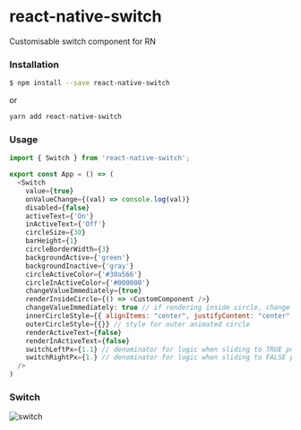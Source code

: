 # react-native-switch
Customisable switch component for RN

### Installation

```sh
$ npm install --save react-native-switch
```
or

```sh
yarn add react-native-switch
```

### Usage

```javascript
import { Switch } from 'react-native-switch';

export const App = () => (
  <Switch
    value={true}
    onValueChange={(val) => console.log(val)}
    disabled={false}
    activeText={'On'}
    inActiveText={'Off'}
    circleSize={30}
    barHeight={1}
    circleBorderWidth={3}
    backgroundActive={'green'}
    backgroundInactive={'gray'}
    circleActiveColor={'#30a566'}
    circleInActiveColor={'#000000'}
    changeValueImmediately={true}
    renderInsideCircle={() => <CustomComponent />}
    changeValueImmediately: true // if rendering inside circle, change state immediately or wait for animation to complete
    innerCircleStyle={{ alignItems: "center", justifyContent: "center" }} // style for inner animated circle
    outerCircleStyle={{}} // style for outer animated circle
    renderActiveText={false}
    renderInActiveText={false}
    switchLeftPx={1.1} // denominator for logic when sliding to TRUE position. Higher number = more space from RIGHT of the circle to END of the slider
    switchRightPx={1.} // denominator for logic when sliding to FALSE position. Higher number = more space from LEFT of the circle to BEGINNING of the slider
  />
)
```
### Switch
![switch](https://cloud.githubusercontent.com/assets/13334788/19770557/c1d935ee-9c70-11e6-931e-8812fbe62774.gif)

